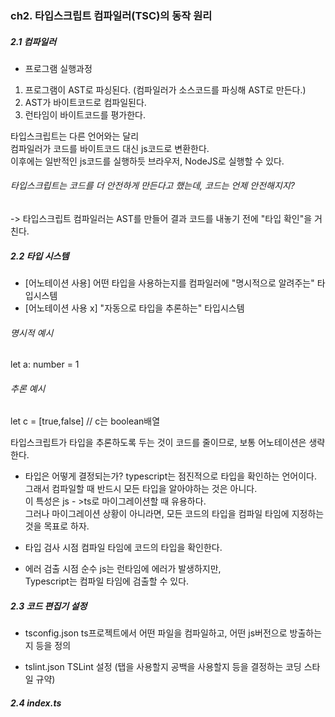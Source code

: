 ### ch2. 타입스크립트 컴파일러(TSC)의 동작 원리

##### 2.1 컴파일러
- 프로그램 실행과정
1. 프로그램이 AST로 파싱된다. (컴파일러가 소스코드를 파싱해 AST로 만든다.)
2. AST가 바이트코드로 컴파일된다.
3. 런타임이 바이트코드를 평가한다.

타입스크립트는 다른 언어와는 달리<br/>
컴파일러가 코드를 바이트코드 대신 js코드로 변환한다. <br/>이후에는 일반적인 js코드를 실행하듯 브라우저, NodeJS로 실행할 수 있다.<br/>

###### 타입스크립트는 코드를 더 안전하게 만든다고 했는데, 코드는 언제 안전해지지?
-> 타입스크립트 컴파일러는 AST를 만들어 결과 코드를 내놓기 전에 "타입 확인"을 거친다.<br/>

##### 2.2 타입 시스템
- [어노테이션 사용] 어떤 타입을 사용하는지를 컴파일러에 "명시적으로 알려주는" 타입시스템
- [어노테이션 사용 x] "자동으로 타입을 추론하는" 타입시스템

###### 명시적 예시
let a: number = 1   <br/>
###### 추론 예시
let c = [true,false]  // c는 boolean배열 <br/>

타입스크립트가 타입을 추론하도록 두는 것이 코드를 줄이므로, 보통 어노테이션은 생략한다.<br/>

- 타입은 어떻게 결정되는가?
typescript는 점진적으로 타입을 확인하는 언어이다.<br/>
그래서 컴파일할 때 반드시 모든 타입을 알아야하는 것은 아니다.<br/>
이 특성은 js - >ts로 마이그레이션할 때 유용하다.<br/>
그러나 마이그레이션 상황이 아니라면, 모든 코드의 타입을 컴파일 타임에 지정하는 것을 목표로 하자.<br/>

- 타입 검사 시점
컴파일 타임에 코드의 타입을 확인한다.<br/>

- 에러 검출 시점
순수 js는 런타임에 에러가 발생하지만, <br/>Typescript는 컴파일 타임에 검출할 수 있다.

##### 2.3 코드 편집기 설정
- tsconfig.json
ts프로젝트에서 어떤 파일을 컴파일하고, 어떤 js버전으로 방출하는지 등을 정의

- tslint.json
TSLint 설정 (탭을 사용할지 공백을 사용할지 등을 결정하는 코딩 스타일 규약)

##### 2.4 index.ts